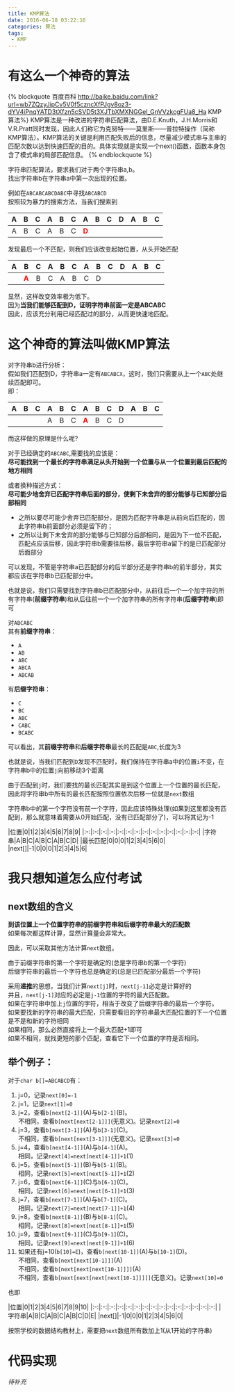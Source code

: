 ```yaml
---
title: KMP算法
date: 2016-06-18 03:22:16
categories: 算法
tags:
 - KMP
---
```


# 有这么一个神奇的算法

{% blockquote 百度百科 http://baike.baidu.com/link?url=wb7ZQzyJipCv5V0f5czncXfPJgv8oz3-dYV4iPnqYATD3tXfzn5cSVD5t3XJTbXMXNGGeI_GnVVzkcgFUa8_Ha KMP算法%}
KMP算法是一种改进的字符串匹配算法，由D.E.Knuth，J.H.Morris和V.R.Pratt同时发现，因此人们称它为克努特——莫里斯——普拉特操作（简称KMP算法）。KMP算法的关键是利用匹配失败后的信息，尽量减少模式串与主串的匹配次数以达到快速匹配的目的。具体实现就是实现一个next()函数，函数本身包含了模式串的局部匹配信息。
{% endblockquote %}

<!--more-->

字符串匹配算法，要求我们对于两个字符串a,b。  
找出字符串b在字符串a中第一次出现的位置。  

例如在`ABCABCABCDABC`中寻找`ABCABCD`  
按照较为暴力的搜索方法，当我们搜索到  

|A|B|C|A|B|C|A|B|C|D|A|B|C|
|:-:|:-:|:-:|:-:|:-:|:-:|:-:|:-:|:-:|:-:|:-:|:-:|:-:|
|A|B|C|A|B|C|<font color=RED>**D**</font>|&nbsp;|&nbsp;|&nbsp;|&nbsp;|&nbsp;|&nbsp;|

发现最后一个不匹配，则我们应该改变起始位置，从头开始匹配  

|A|B|C|A|B|C|A|B|C|D|A|B|C|
|:-:|:-:|:-:|:-:|:-:|:-:|:-:|:-:|:-:|:-:|:-:|:-:|:-:|
|&nbsp;|<font color=RED>**A**</font>|B|C|A|B|C|D|&nbsp;|&nbsp;|&nbsp;|&nbsp;|&nbsp;|

显然，这样改变效率极为低下。  
因为**当我们能够匹配到D，证明字符串前面一定是ABCABC**  
因此，应该充分利用已经匹配过的部分，从而更快速地匹配。  

# 这个神奇的算法叫做KMP算法

对字符串b进行分析：  
假如我们匹配到D，字符串a一定有`ABCABCX`，这时，我们只需要从上一个`ABC`处继续匹配即可。  
即：

|A|B|C|A|B|C|A|B|C|D|A|B|C|
|:-:|:-:|:-:|:-:|:-:|:-:|:-:|:-:|:-:|:-:|:-:|:-:|:-:|
|&nbsp;|&nbsp;|&nbsp;|A|B|C|<font color=RED>**A**</font>|B|C|D|&nbsp;|&nbsp;|&nbsp;|

而这样做的原理是什么呢?  

对于已经确定的`ABCABC`,需要找的应该是：  
**尽可能找到一个最长的字符串满足从头开始到一个位置与从一个位置到最后匹配的地方相同**  

或者换种描述方式：  
**尽可能少地舍弃已匹配字符串后面的部分，使剩下未舍弃的部分能够与已知部分后部相同**
- 之所以要尽可能少舍弃已匹配部分，是因为匹配字符串是从前向后匹配的，因此字符串b前面部分必须是留下的；  
- 之所以让剩下未舍弃的部分能够与已知部分后部相同，是因为下一位不匹配，匹配点应该后移，因此字符串b需要往后移，最后字符串a留下的是已匹配部分后面部分
  

可以发现，不管是字符串a已匹配部分的后半部分还是字符串b的前半部分，其实都应该在字符串b已匹配部分中。  

也就是说，我们只需要找到字符串b已匹配部分中，从前往后一个一个加字符的所有字符串(**前缀字符串**)和从后往前一个一个加字符串的所有字符串(**后缀字符串**)即可  

对`ABCABC`  
其有**前缀字符串**：  
- `A`
- `AB`
- `ABC`
- `ABCA`
- `ABCAB`

有**后缀字符串**：
- `C`
- `BC`
- `ABC`
- `CABC`
- `BCABC`

可以看出，其**前缀字符串**和**后缀字符串**最长的匹配是`ABC`,长度为3  

也就是说，当我们匹配到`D`发现不匹配时，我们保持在字符串a中的位置`i`不变，在字符串b中的位置`j`向前移动3个距离  

由于匹配到`j`时，我们要找的最长匹配其实是到这个位置上一个位置的最长匹配，因此将字符串b中所有的最长匹配按照位置依次后移一位就是`next`数组  

字符串b中的第一个字符没有前一个字符，因此应该特殊处理(如果到这里都没有匹配到，那么就意味着需要从0开始匹配，没有已匹配部分了)，可以将其记为-1  

|位置|0|1|2|3|4|5|6|7|8|9|
|:-:|:-:|:-:|:-:|:-:|:-:|:-:|:-:|:-:|:-:|:-:|:-:|:-:|:-:|
|字符串|A|B|C|A|B|C|A|B|C|D|
|最长匹配|0|0|0|1|2|3|4|5|6|0|
|next[]|-1|0|0|0|1|2|3|4|5|6|

# 我只想知道怎么应付考试

## next数组的含义  
**到该位置上一个位置字符串的前缀字符串和后缀字符串最大的匹配数**  
如果每次都这样计算，显然计算量会非常大。  

因此，可以采取其他方法计算`next`数组。  

由于前缀字符串的第一个字符是确定的(总是字符串b的第一个字符)  
后缀字符串的最后一个字符也总是确定的(总是已匹配部分最后一个字符)  

采用**递推**的思想，当我们计算`next[j]`时，`next[j-1]`必定是计算好的  
并且，`next[j-1]`对应的必定是`j-1`位置的字符的最大匹配数。  
如果在字符串中加上`j`位置的字符，相当于改变了后缀字符串的最后一个字符。  
如果要找新的字符串的最大匹配，只需要看旧的字符串最大匹配位置的下一个位置是不是和新的字符相同  
如果相同，那么必然直接将上一个最大匹配+1即可  
如果不相同，就找更短的那个匹配，查看它下一个位置的字符是否相同。  

## 举个例子：
对于`char b[]=ABCABCD`有：  
1. j=0，记录`next[0]=-1`
2. j=1，记录`next[1]=0`
3. j=2，查看`b[next[2-1]]`(A)与`b[2-1]`(B)。  
不相同，查看`b[next[next[2-1]]]`(无意义)。记录`next[2]=0`
4. j=3，查看`b[next[3-1]]`(A)与`b[3-1]`(C)。  
不相同，查看`b[next[next[3-1]]]`(无意义)。记录`next[3]=0`
5. j=4，查看`b[next[4-1]]`(A)与`b[4-1]`(A)。  
相同，记录`next[4]=next[next[4-1]]+1`(1)
6. j=5，查看`b[next[5-1]]`(B)与`b[5-1]`(B)。  
相同，记录`next[5]=next[next[5-1]]+1`(2)
7. j=6，查看`b[next[6-1]]`(C)与`b[6-1]`(C)。  
相同，记录`next[6]=next[next[6-1]]+1`(3)
8. j=7，查看`b[next[7-1]]`(A)与`b[7-1]`(C)。  
相同，记录`next[7]=next[next[7-1]]+1`(4)
9. j=8，查看`b[next[8-1]]`(B)与`b[8-1]`(C)。  
相同，记录`next[8]=next[next[8-1]]+1`(5)
10. j=9，查看`b[next[9-1]]`(C)与`b[9-1]`(C)。  
相同，记录`next[9]=next[next[9-1]]+1`(6)
11. 如果还有j=10(`b[10]=E`)，查看`b[next[10-1]]`(A)与`b[10-1]`(D)。  
不相同，查看`b[next[next[10-1]]]`(A)  
不相同，查看`b[next[next[next[10-1]]]]`(A)  
不相同，查看`b[next[next[next[next[10-1]]]]]`(无意义)。记录`next[10]=0`

也即

|位置|0|1|2|3|4|5|6|7|8|9|10|
|:-:|:-:|:-:|:-:|:-:|:-:|:-:|:-:|:-:|:-:|:-:|:-:|:-:|:-:|:-:|
|字符串|A|B|C|A|B|C|A|B|C|D|E|
|next[]|-1|0|0|0|1|2|3|4|5|6|0|

按照学校的数据结构教材上，需要把`next`数组所有数加上1(从1开始的字符串)

# 代码实现

*待补充*
